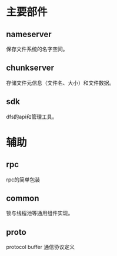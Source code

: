 # 主要部件

## nameserver
保存文件系统的名字空间。

## chunkserver
存储文件元信息（文件名、大小）和文件数据。

## sdk
dfs的api和管理工具。

# 辅助
## rpc
rpc的简单包装
## common
锁与线程池等通用组件实现。
## proto
protocol buffer 通信协议定义
